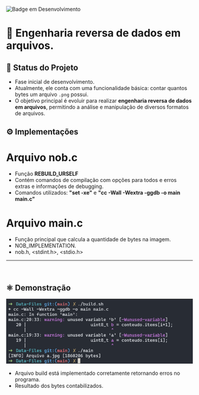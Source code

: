 ![Badge em Desenvolvimento](http://img.shields.io/static/v1?label=STATUS&message=EM%20DESENVOLVIMENTO&color=GREEN&style=for-the-badge)

# 🤖 Engenharia reversa de dados em arquivos.

## 🚧 Status do Projeto
 - Fase inicial de desenvolvimento.
 - Atualmente, ele conta com uma funcionalidade básica: contar quantos bytes um arquivo `.png` possui.
 - O objetivo principal é evoluir para realizar **engenharia reversa de dados em arquivos**, permitindo a análise e manipulação de diversos formatos de arquivos.

## ⚙️ Implementações
# Arquivo nob.c
 - Função **REBUILD_URSELF**
 - Contém comandos de compilação com opções para todos e erros extras e informações de debugging.
 - Comandos utilizados:  **"set -xe"** e **"cc -Wall -Wextra -ggdb -o main main.c"**
# Arquivo main.c
 - Função principal que calcula a quantidade de bytes na imagem.
 - NOB_IMPLEMENTATION.
 - nob.h, <stdint.h>, <stdio.h>
---
<br>

## ⚛️ Demonstração

![Terminal](https://github.com/FelipeArnt/Data-Files/blob/main/Terminal.png)

- Arquivo build está implementado corretamente retornando erros no programa.
- Resultado dos bytes contabilizados.
